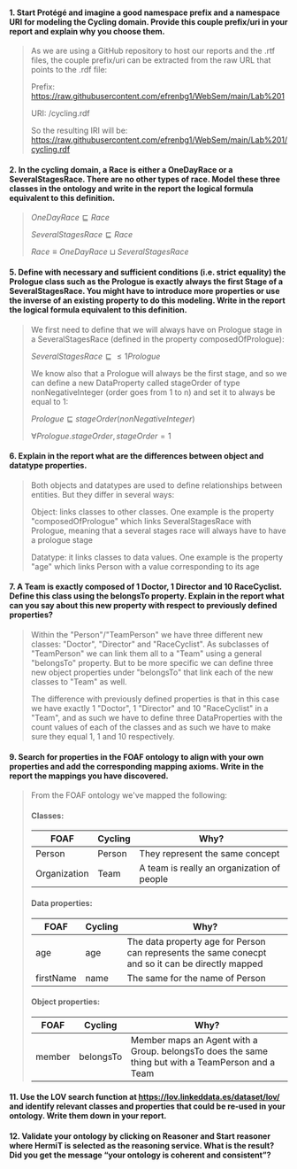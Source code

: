 #### 1. Start Protégé and imagine a good namespace prefix and a namespace URI for modeling the Cycling domain. Provide this couple prefix/uri in your report and explain why you choose them.
> As we are using a GitHub repository to host our reports and the .rtf files, the couple prefix/uri can be extracted from the raw URL that points to the .rdf file:
> 
> Prefix: https://raw.githubusercontent.com/efrenbg1/WebSem/main/Lab%201
>
> URI: /cycling.rdf
>
> So the resulting IRI will be: https://raw.githubusercontent.com/efrenbg1/WebSem/main/Lab%201/cycling.rdf

#### 2. In the cycling domain, a Race is either a OneDayRace or a SeveralStagesRace. There are no other types of race. Model these three classes in the ontology and write in the report the logical formula equivalent to this definition.
> $OneDayRace \sqsubseteq Race$
>
> $SeveralStagesRace \sqsubseteq Race$
>
> $Race \equiv OneDayRace \sqcup SeveralStagesRace$


#### 5. Define with necessary and sufficient conditions (i.e. strict equality) the Prologue class such as the Prologue is exactly always the first Stage of a SeveralStagesRace. You might have to introduce more properties or use the inverse of an existing property to do this modeling. Write in the report the logical formula equivalent to this definition.
> 
> We first need to define that we will always have on Prologue stage in a SeveralStagesRace (defined in the property composedOfPrologue):
> 
> $SeveralStagesRace \sqsubseteq \leq1Prologue$ 
>
> We know also that a Prologue will always be the first stage, and so we can define a new DataProperty called stageOrder of type nonNegativeInteger (order goes from 1 to n) and set it to always be equal to 1:
>
> $Prologue \sqsubseteq stageOrder(nonNegativeInteger)$ 
>
> $\forall Prologue.stageOrder, stageOrder=1$

#### 6. Explain in the report what are the differences between object and datatype properties.
> Both objects and datatypes are used to define relationships between entities. But they differ in several ways:
>
> Object: links classes to other classes. 
> One example is the property "composedOfPrologue" which links SeveralStagesRace with Prologue, meaning that a several stages race will always have to have a prologue stage
>
> Datatype: it links classes to data values.
> One example is the property "age" which links Person with a value corresponding to its age

#### 7. A Team is exactly composed of 1 Doctor, 1 Director and 10 RaceCyclist. Define this class using the belongsTo property. Explain in the report what can you say about this new property with respect to previously defined properties? 
> Within the "Person"/"TeamPerson" we have three different new classes: "Doctor", "Director" and "RaceCyclist". As subclasses of "TeamPerson" we can link them all to a "Team" using a general "belongsTo" property. But to be more specific we can define three new object properties under "belongsTo" that link each of the new classes to "Team" as well.
> 
> The difference with previously defined properties is that in this case we have exactly 1 "Doctor", 1 "Director" and 10 "RaceCyclist" in a "Team", and as such we have to define three DataProperties with the count values of each of the classes and as such we have to make sure they equal 1, 1 and 10 respectively. 

#### 9. Search for properties in the FOAF ontology to align with your own properties and add the corresponding mapping axioms. Write in the report the mappings you have discovered.
> From the FOAF ontology we've mapped the following:
> 
> #### Classes:
> | FOAF | Cycling | Why? |
> | - | - | - |
> | Person | Person | They represent the same concept |
> | Organization | Team | A team is really an organization of people |
>
>  #### Data properties:
> | FOAF | Cycling | Why? |
> | - | - | - |
> | age | age | The data property age for Person can represents the same conecpt and so it can be directly mapped |
> | firstName | name | The same for the name of Person |
>
> #### Object properties:
> | FOAF | Cycling | Why? |
> | - | - | - |
> | member | belongsTo | Member maps an Agent with a Group. belongsTo does the same thing but with a TeamPerson and a Team |

#### 11. Use the LOV search function at https://lov.linkeddata.es/dataset/lov/ and identify relevant classes and properties that could be re-used in your ontology. Write them down in your report.
> 
>

#### 12. Validate your ontology by clicking on Reasoner and Start reasoner where HermiT is selected as the reasoning service. What is the result? Did you get the message “your ontology is coherent and consistent”?
